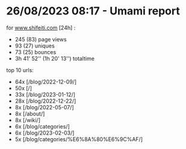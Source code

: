 # 26/08/2023 08:17 - Umami report
for www.shifeiti.com [24h] :

 - 245 (83) page views
 - 93 (27) uniques
 - 73 (25) bounces
 - 3h 41' 52'' (1h 20' 13'') totaltime


top 10 urls:
 - 64x [/blog/2022-12-09/]
 - 50x [/]
 - 33x [/blog/2023-01-12/]
 - 28x [/blog/2022-12-22/]
 - 8x [/blog/2022-05-07/]
 - 8x [/about/]
 - 8x [/wiki/]
 - 6x [/blog/categories/]
 - 6x [/blog/2023-02-03/]
 - 5x [/blog/categories/%E6%8A%80%E6%9C%AF/]


